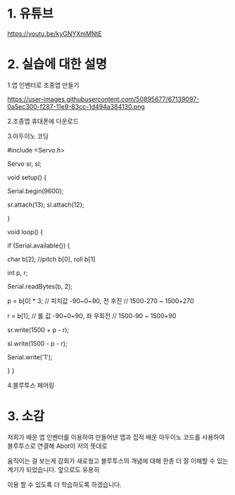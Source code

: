 # 1. 유튜브 

https://youtu.be/kyGNYXmMNtE

# 2. 실습에 대한 설명

1.앱 인벤터로 조종앱 만들기

https://user-images.githubusercontent.com/50895677/67139097-0a5ec300-f287-11e9-83cc-1d494a384130.png

2.조종앱 휴대폰에 다운로드

3.아두이노 코딩

#include <Servo.h>

Servo sr, sl;

void setup() {

  Serial.begin(9600);
  
  sr.attach(13); sl.attach(12);
  
}

void loop() {

  if (Serial.available()) {
  
   char b[2];  //pitch b[0], roll b[1]
    
   int p, r;
    
   Serial.readBytes(b, 2);
    
   p = b[0] * 3; // 피치값 -90~0~90, 전 후진  // 1500-270 ~ 1500+270
    
   r = b[1];        // 롤 값 -90~0~90, 좌 우회전  // 1500-90 ~ 1500+90
    
   sr.write(1500 + p - r);
    
   sl.write(1500 - p - r);
    
   Serial.write('1');
   
 }
 }

4.블루투스 페어링

# 3. 소감

저희가 배운 앱 인벤터를 이용하여 만들어낸 앱과 집적 배운 아두이노 코드를 사용하여 블루투스로 연결해 Abot이 저의 뜻대로 

움직이는 걸 보는게 감회가 새로웠고 블루투스의 개념에 대해 한층 더 잘 이해할 수 있는 계기가 되었습니다. 앞으로도 유용히 

이용 할 수 있도록 더 학습하도록 하겠습니다.

